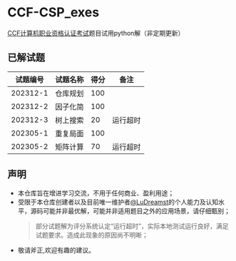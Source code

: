 # CCF-CSP_exes
[CCF计算机职业资格认证考试](https://cspro.org)题目试用python解（非定期更新）
## 已解试题  
|试题编号|试题名称|得分|备注|
|---|---|---|---|
|202312-1|仓库规划|100|
|202312-2|因子化简|100|
|202312-3|树上搜索|20|运行超时|
|202305-1|重复局面|100|
|202305-2|矩阵计算|70|运行超时|  

## 声明  
* 本仓库旨在增进学习交流，不用于任何商业、盈利用途；
* 受限于本仓库创建者以及目前唯一维护者[@LuDreamst](https://github.com/LuDreamst)的个人能力及认知水平，源码可能并非最优解，可能并非适用题目之外的应用场景，请仔细甄别； 
  > 部分试题解为评分系统认定“运行超时”，实际本地测试运行良好，满足试题要求。造成此现象的原因尚不明晰； 
* 敬请斧正,欢迎有趣的建议。

